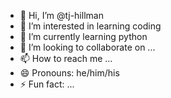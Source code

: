 - 👋 Hi, I’m @tj-hillman
- 👀 I’m interested in learning coding
- 🌱 I’m currently learning python
- 💞️ I’m looking to collaborate on ...
- 📫 How to reach me ...
- 😄 Pronouns: he/him/his
- ⚡ Fun fact: ...

<!---
tj-hillman/tj-hillman is a ✨ special ✨ repository because its `README.md` (this file) appears on your GitHub profile.
You can click the Preview link to take a look at your changes.
--->
